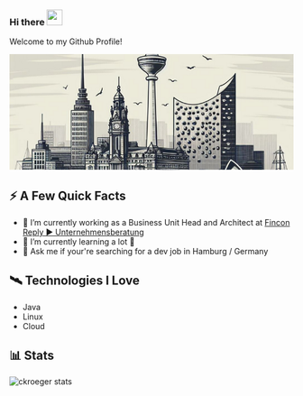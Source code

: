 ### Hi there <img src="https://media.giphy.com/media/hvRJCLFzcasrR4ia7z/giphy.gif" width="28px" height="28px">

Welcome to my Github Profile!

<!--
**ckroeger/ckroeger** is a ✨ _special_ ✨ repository because its `README.md` (this file) appears on your GitHub profile.

Here are some ideas to get you started:

- 🔭 I’m currently working on ...
- 🌱 I’m currently learning ...
- 👯 I’m looking to collaborate on ...
- 🤔 I’m looking for help with ...
- 💬 Ask me about ...
- 📫 How to reach me: ...
- 😄 Pronouns: ...
- ⚡ Fun fact: ...

Interests

    Cloud
    Artificial Intelligence
    Computational Linguistics
-->

![alt text](img/logo.png)

## ⚡️ A Few Quick Facts
* 🔭 I’m currently working as a Business Unit Head and Architect at [Fincon Reply ► Unternehmensberatung](https://www.fincon.eu/)
* 🌱 I’m currently learning a lot 👾
* 💬 Ask me if your're searching for a dev job in Hamburg / Germany

## 🛰 Technologies I Love
* Java
* Linux
* Cloud

## 📊 Stats
![ckroeger stats](https://github-readme-stats.vercel.app/api?username=ckroeger&show_icons=true&hide=[%22issues%22]&theme=dracula)